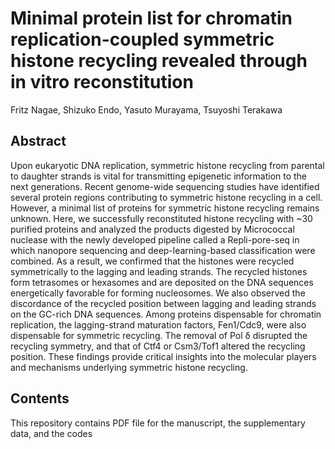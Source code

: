 # Minimal protein list for chromatin replication-coupled symmetric histone recycling revealed through in vitro reconstitution
Fritz Nagae, Shizuko Endo, Yasuto Murayama, Tsuyoshi Terakawa

## Abstract
Upon eukaryotic DNA replication, symmetric histone recycling from parental to daughter strands is vital for transmitting epigenetic information to the next generations. Recent genome-wide sequencing studies have identified several protein regions contributing to symmetric histone recycling in a cell. However, a minimal list of proteins for symmetric histone recycling remains unknown. Here, we successfully reconstituted histone recycling with ~30 purified proteins and analyzed the products digested by Micrococcal nuclease with the newly developed pipeline called a Repli-pore-seq in which nanopore sequencing and deep-learning-based classification were combined. As a result, we confirmed that the histones were recycled symmetrically to the lagging and leading strands. The recycled histones form tetrasomes or hexasomes and are deposited on the DNA sequences energetically favorable for forming nucleosomes. We also observed the discordance of the recycled position between lagging and leading strands on the GC-rich DNA sequences. Among proteins dispensable for chromatin replication, the lagging-strand maturation factors, Fen1/Cdc9, were also dispensable for symmetric recycling. The removal of Pol δ disrupted the recycling symmetry, and that of Ctf4 or Csm3/Tof1 altered the recycling position. These findings provide critical insights into the molecular players and mechanisms underlying symmetric histone recycling.

## Contents
This repository contains PDF file for the manuscript, the supplementary data, and the codes
